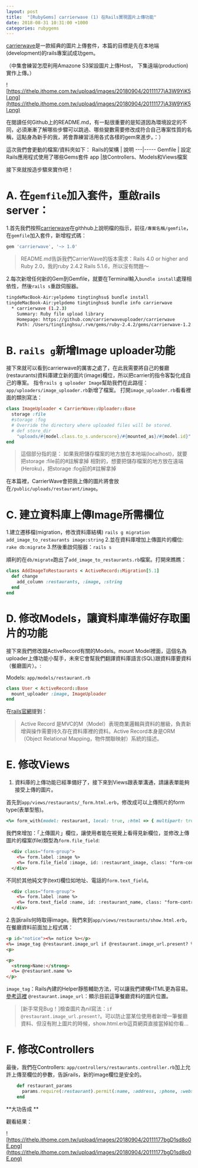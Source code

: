 ```yaml
---
layout: post
title:  "[RubyGems] carrierwave (1) 在Rails實現圖片上傳功能"
date: 2018-08-31 10:31:00 +1000
categories: rubygems
---
```


[carrierwave](https://github.com/carrierwaveuploader/carrierwave)是一款經典的圖片上傳套件，本篇的目標是先在本地端(development)的rails專案試成功gem。

（中集會練習怎麼利用Amazone S3架設圖片上傳Host，
下集遠端(production)實作上傳。）

<!-- more -->

![https://ithelp.ithome.com.tw/upload/images/20180904/20111177jA3W9YiK5l.png](https://ithelp.ithome.com.tw/upload/images/20180904/20111177jA3W9YiK5l.png)

在閱讀任何Github上的README.md，有一點很重要的是知道因為環境設定的不同，必須漸漸了解哪些步驟可以跳過、哪些變數需要修改成符合自己專案性質的名稱，這點身為新手的我，將會靠練習活用各式各樣的gem來進步。：）

這次我們會更動的檔案/資料夾如下：
Rails的架構 | 說明
---|-----
Gemfile | 設定Rails應用程式使用了哪些Gems套件
app |放Controllers、Models和Views檔案

接下來就按造步驟來實作吧！

# A. 在`gemfile`加入套件，重啟rails server：

1.首先我們按照[carrierwave](https://github.com/carrierwaveuploader/carrierwave)在githhub上說明檔的指示，前往`/專案名稱/gemfile`，在`gemfile`加入套件，新增程式碼：

```ruby
gem 'carrierwave', '~> 1.0'
```

> README.md告訴我們CarrierWave的版本需求：Rails 4.0 or higher and Ruby 2.0，我的ruby 2.4.2 Rails 5.1.6，所以沒有問題～

2.每次新增任何新的Gem到Gemfile，就要在Terminal輸入`bundle install`處理相依性，然後`rails s`重啟伺服器。

```bash
tingdeMacBook-Air:yelpdemo tingtinghsu$ bundle install
tingdeMacBook-Air:yelpdemo tingtinghsu$ bundle info carrierwave
  * carrierwave (1.2.3)
    Summary: Ruby file upload library
    Homepage: https://github.com/carrierwaveuploader/carrierwave
    Path: /Users/tingtinghsu/.rvm/gems/ruby-2.4.2/gems/carrierwave-1.2.3
```

# B. `rails g`新增Image uploader功能

接下來就可以看到carrierwave的厲害之處了，在此我需要將自己的餐廳(restaurants)資料庫建立新的圖片(image)欄位，所以把carrier的指令客製化成自己的專案。
指令`rails g uploader Image`幫助我們在此路徑：`app/uploaders/image_uploader.rb`新增了檔案。
打開`image_uploader.rb`看看裡面的類別寫法：

```ruby
class ImageUploader < CarrierWave::Uploader::Base
  storage :file
  #storage :fog
  # Override the directory where uploaded files will be stored.
  # def store_dir
    "uploads/#{model.class.to_s.underscore}/#{mounted_as}/#{model.id}"
end
```

> 這個部分指的是：
如果我把儲存檔案的地方放在本地端(localhost)，就要把storage :file前的#註解拿掉
相對的，想要把儲存檔案的地方放在遠端(Heroku)，把storage :fog前的#註解拿掉

在本篇裡，CarrierWave會把我上傳的圖片將會放在`/public/uploads/restaurant/image`。

# C. 建立資料庫上傳Image所需欄位

1.建立遷移檔(migration，修改資料庫結構)
`rails g migration add_image_to_restaurants image:string`
2.並在資料庫增加上傳圖片的欄位:
`rake db:migrate`
3.然後重啟伺服器：`rails s`

順利的在`db/migrate`跑出了`add_image_to_restaurants.rb`檔案。打開來瞧瞧：

```ruby
class AddImageToRestaurants < ActiveRecord::Migration[5.1]
  def change
    add_column :restaurants, :image, :string
  end
end
```

# D. 修改Models，讓資料庫準備好存取圖片的功能

接下來我們修改跟ActiveRecord有關的Models。mount Model裡面，這個名為uploader上傳功能小幫手，未來它會幫我們翻譯資料庫語言(SQL)跟資料庫要資料（餐廳圖片）。:

Models: `app/models/restaurant.rb`

```ruby
class User < ActiveRecord::Base
  mount_uploader :image, ImageUploader
end
```

在[rails官網](https://rails.ruby.tw/active_record_basics.html)提到：
> Active Record 是MVC的M（Model）表現商業邏輯與資料的層級，負責新增與操作需要持久存在資料庫裡的資料。Active Record本身是ORM（Object Relational Mapping，物件關聯映射）系統的描述。

# E. 修改Views

1. 資料庫的上傳功能已經準備好了，接下來到Views跟表單溝通，請讓表單能夠接受上傳的圖片。

首先到`app/views/restaurants/_form.html.erb`，修改成可以上傳照片的form type(表單型態)。

```ruby
<%= form_with(model: restaurant, local: true, :html => { multipart: true }) do |form| %>
```

我們來增加：「上傳圖片」欄位，讓使用者能在視覺上看得見新欄位，並修改上傳圖片的檔案(file)類型為`form.file_field`:

```html
  <div class="form-group">
    <%= form.label :image %>
    <%= form.file_field :image, id: :restaurant_image, class: "form-control" %>
  </div>
```

不同於其他純文字(text)欄位如地址、電話的`form.text_field`。

```html
  <div class="form-group">
    <%= form.label :name %>
    <%= form.text_field :name, id: :restaurant_name, class: "form-control" %>
  </div>
```

2.告訴rails何時取得image。我們來到`app/views/restaurants/show.html.erb`，在餐廳資料前面加上程式碼：

```html
<p id="notice"><%= notice %></p>
<%= image_tag @restaurant.image_url if @restaurant.image_url.present? %>
<p>
```

```html
<p>
  <strong>Name:</strong>
  <%= @restaurant.name %>
</p>
```

`image_tag`：Rails內建的Helper靜態輔助方法，可以讓我們建構HTML更為容易。[參考這裡](https://ihower.tw/rails/actionview-helpers.html)
`@restaurant.image_url`：顯示目前這筆餐廳資料的圖片位置。

> [新手常見Bug！]檢查圖片為nil寫法：`if @restaurant.image_url.present?`。可以防止當某位使用者新增一筆餐廳資料、但沒有附上圖片的時候，show.html.erb這頁網頁直接當掉給你看...

# F. 修改Controllers

最後，我們在Controllers: `app/controllers/restaurants.controller.rb`加上允許上傳至欄位的參數，告訴rails，新的image欄位是安全的。

```ruby
    def restaurant_params
      params.require(:restaurant).permit(:name, :address, :phone, :website, :image)
    end
```

**大功告成 **

觀看結果：
  
![https://ithelp.ithome.com.tw/upload/images/20180904/20111177bgD1sd8o0E.png](https://ithelp.ithome.com.tw/upload/images/20180904/20111177bgD1sd8o0E.png)  
  